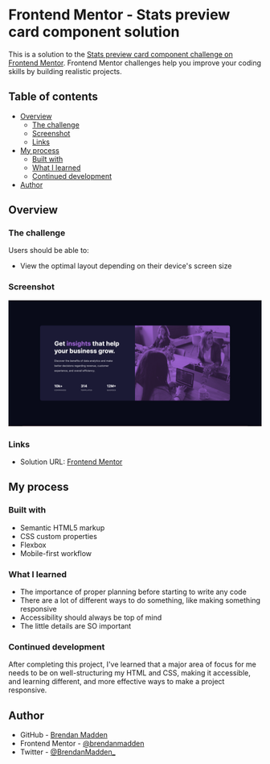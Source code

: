 # Frontend Mentor - Stats preview card component solution

This is a solution to the [Stats preview card component challenge on Frontend Mentor](https://www.frontendmentor.io/challenges/stats-preview-card-component-8JqbgoU62). Frontend Mentor challenges help you improve your coding skills by building realistic projects.

## Table of contents

- [Overview](#overview)
  - [The challenge](#the-challenge)
  - [Screenshot](#screenshot)
  - [Links](#links)
- [My process](#my-process)
  - [Built with](#built-with)
  - [What I learned](#what-i-learned)
  - [Continued development](#continued-development)
- [Author](#author)

## Overview

### The challenge

Users should be able to:

- View the optimal layout depending on their device's screen size

### Screenshot

![My Solution](./images/mine.png)

### Links

- Solution URL: [Frontend Mentor](https://www.frontendmentor.io/solutions/stats-preview-card-component-2nnD5ehLB)

## My process

### Built with

- Semantic HTML5 markup
- CSS custom properties
- Flexbox
- Mobile-first workflow

### What I learned

- The importance of proper planning before starting to write any code
- There are a lot of different ways to do something, like making something responsive
- Accessibility should always be top of mind
- The little details are SO important

### Continued development

After completing this project, I've learned that a major area of focus for me needs to be on well-structuring my HTML and CSS, making it accessible, and learning different, and more effective ways to make a project responsive.

## Author

- GitHub - [Brendan Madden](https://github.com/brendanmadden)
- Frontend Mentor - [@brendanmadden](https://www.frontendmentor.io/profile/brendanmadden)
- Twitter - [@BrendanMadden\_](https://twitter.com/BrendanMadden_)
